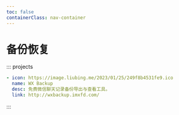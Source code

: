 ```yaml
---
toc: false
containerClass: nav-container
---
```


# 备份恢复

::: projects

```yaml
- icon: https://image.liubing.me/2023/01/25/249f8b4531fe9.ico
  name: WX Backup
  desc: 免费微信聊天记录备份导出与查看工具。
  link: http://wxbackup.imxfd.com/
```

:::
